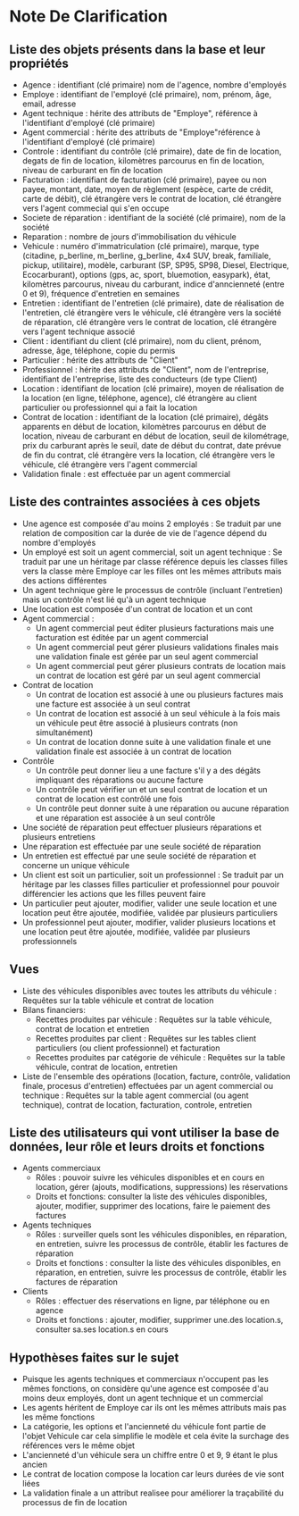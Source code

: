 # Note De Clarification

## Liste des objets présents dans la base et leur propriétés
* Agence : identifiant (clé primaire) nom de l'agence, nombre d'employés
* Employe : identifiant de l'employé (clé primaire), nom, prénom, âge, email, adresse
* Agent technique : hérite des attributs de "Employe", référence à l'identifiant d'employé (clé primaire)
* Agent commercial : hérite des attributs de "Employe"référence à l'identifiant d'employé (clé primaire)
* Controle : identifiant du contrôle (clé primaire), date de fin de location, degats de fin de location, kilomètres parcourus en fin de location, niveau de carburant en fin de location
* Facturation : identifiant de facturation (clé primaire), payee ou non payee, montant, date, moyen de règlement (espèce, carte de crédit, carte de débit), clé étrangère vers le contrat de location, clé étrangère vers l'agent commecial qui s'en occupe
* Societe de réparation : identifiant de la société (clé primaire), nom de la société
* Reparation : nombre de jours d'immobilisation du véhicule
* Vehicule : numéro d'immatriculation (clé primaire), marque, type (citadine, p_berline, m_berline, g_berline, 4x4 SUV, break, familiale, pickup, utilitaire), modèle, carburant (SP, SP95, SP98, Diesel, Electrique, Ecocarburant), options (gps, ac, sport, bluemotion, easypark), état, kilomètres parcourus, niveau du carburant, indice d'anncienneté (entre 0 et 9), fréquence d'entretien en semaines
* Entretien : identifiant de l'entretien (clé primaire), date de réalisation de l'entretien, clé étrangère vers le véhicule, clé étrangère vers la société de réparation, clé étrangère vers le contrat de location, clé étrangère vers l'agent technique associé
* Client : identifiant du client (clé primaire), nom du client, prénom, adresse, âge, téléphone, copie du permis
* Particulier : hérite des attributs de "Client"
* Professionnel : hérite des attributs de "Client", nom de l'entreprise, identifiant de l'entreprise, liste des conducteurs (de type Client)
* Location : identifiant de location (clé primaire), moyen de réalisation de la location (en ligne, téléphone, agence), clé étrangère au client particulier ou professionnel qui a fait la location
* Contrat de location : identifiant de la location (clé primaire), dégâts apparents en début de location, kilomètres parcourus en début de location, niveau de carburant en début de location, seuil de kilométrage, prix du carburant après le seuil, date de début du contrat, date prévue de fin du contrat, clé étrangère vers la location, clé étrangère vers le véhicule, clé étrangère vers l'agent commercial
* Validation finale : est effectuée par un agent commercial

## Liste des contraintes associées à ces objets 
* Une agence est composée d'au moins 2 employés : Se traduit par une relation de composition car la durée de vie de l'agence dépend du nombre d'employés
* Un employé est soit un agent commercial, soit un agent technique : Se traduit par une un héritage par classe référence depuis les classes filles vers la classe mère Employe car les filles ont les mêmes attributs mais des actions différentes
* Un agent technique gère le processus de contrôle (incluant l'entretien) mais un contrôle n'est lié qu'à un agent technique
* Une location est composée d'un contrat de location et un cont
*  Agent commercial :
	* Un agent commercial peut éditer plusieurs facturations mais une facturation est éditée par un agent commercial
	* Un agent commercial peut gérer plusieurs validations finales mais une validation finale est gérée par un seul agent commercial
	* Un agent commercial peut gérer plusieurs contrats de location mais un contrat de location est géré par un seul agent commercial
* Contrat de location
	* Un contrat de location est associé à une ou plusieurs factures mais une facture est associée à un seul contrat
	* Un contrat de location est associé à un seul véhicule à la fois mais un véhicule peut être associé à plusieurs contrats (non simultanément)
	* Un contrat de location donne suite à une validation finale et une validation finale est associée à un contrat de location
* Contrôle
	* Un contrôle peut donner lieu a une facture  s'il y a des dégâts impliquant des réparations ou aucune facture
	* Un contrôle peut vérifier un et un seul contrat de location et un contrat de location est contrôlé une fois
	* Un contrôle peut donner suite à une réparation ou aucune réparation et une réparation est associée à un seul contrôle
* Une société de réparation peut effectuer plusieurs réparations et plusieurs entretiens
* Une réparation est effectuée par une seule société de réparation
* Un entretien est effectué par une seule société de réparation et concerne un unique véhicule
* Un client est soit un particulier, soit un professionnel : Se traduit par un héritage par les classes filles particulier et professionnel pour pouvoir différencier les actions que les filles peuvent faire
* Un particulier peut ajouter, modifier, valider une seule location et une location peut être ajoutée, modifiée, validée par plusieurs particuliers
* Un professionnel peut ajouter, modifier, valider plusieurs locations et une location peut être ajoutée, modifiée, validée par plusieurs professionnels

## Vues
* Liste des véhicules disponibles avec toutes les attributs du véhicule : Requêtes sur la table véhicule et contrat de location
* Bilans financiers: 
	* Recettes produites par véhicule : Requêtes sur la table véhicule, contrat de location et entretien
	* Recettes produites par client : Requêtes sur les tables client particuliers (ou client professionnel) et facturation
	* Recettes produites par catégorie de véhicule : Requêtes sur la table véhicule, contrat de location, entretien
* Liste de l'ensemble des opérations (location, facture, contrôle, validation finale, procesus d'entretien) effectuées par un agent commercial ou technique : Requêtes sur la table agent commercial (ou agent technique), contrat de location, facturation, controle, entretien

## Liste des utilisateurs qui vont utiliser la base de données, leur rôle et leurs droits et fonctions
* Agents commerciaux
	* Rôles : pouvoir suivre les véhicules disponibles et en cours en location, gérer (ajouts, modifications, suppressions) les réservations
	* Droits et fonctions: consulter la liste des véhicules disponibles, ajouter, modifier, supprimer des locations, faire le paiement  des factures
* Agents techniques 
	* Rôles : surveiller quels sont les véhicules disponibles, en réparation, en entretien, suivre les processus de contrôle, établir les factures de réparation
	* Droits et fonctions : consulter la liste des véhicules disponibles, en réparation, en entretien, suivre les processus de contrôle, établir les factures de réparation
* Clients 
	* Rôles : effectuer des réservations en ligne, par téléphone ou en agence
	* Droits et fonctions : ajouter, modifier, supprimer une.des location.s,  consulter sa.ses location.s en cours

## Hypothèses faites sur le sujet
* Puisque les agents techniques et commerciaux n'occupent pas les mêmes fonctions, on considère qu'une agence est composée d'au moins deux employés, dont un agent technique et un commercial
* Les agents héritent de Employe car ils ont les mêmes attributs mais pas les même fonctions
* La catégorie, les options et l'ancienneté du véhicule font partie de l'objet Vehicule car cela simplifie le modèle et cela évite la surchage des références vers le même objet
* L'ancienneté d'un véhicule sera un chiffre entre 0 et 9, 9 étant le plus ancien
* Le contrat de location compose la location car leurs durées de vie sont liées
* La validation finale a un attribut realisee pour améliorer la traçabilité du processus de fin de location
